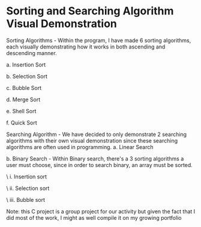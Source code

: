 # Sorting and Searching Algorithm Visual Demonstration

Sorting Algorithms - Within the program, I have made 6 sorting algorithms, each visually demonstrating how it works in both ascending and descending manner.

  a. Insertion Sort

  b. Selection Sort

  c. Bubble Sort

  d. Merge Sort

  e. Shell Sort

  f. Quick Sort

Searching Algorithm - We have decided to only demonstrate 2 searching algorithms with their own visual demonstration since these searching algorithms are often used in programming. 
  a. Linear Search

  b. Binary Search - Within Binary search, there's a 3 sorting algorithms a user must choose, since in order to  search binary, an array must be sorted.

\    i. Insertion sort

\    ii. Selection sort

\     iii. Bubble sort


Note: this C project is a group project for our activity but given the fact that I did most of the work, I might as well compile it on my growing portfolio
